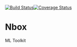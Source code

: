 [![Build Status](https://travis-ci.org/Joseorina/nbox.svg?branch=databases_postgres)](https://travis-ci.org/Joseorina/nbox)[![Coverage Status](https://coveralls.io/repos/github/Joseorina/IcodeAI/badge.svg?branch=master)](https://coveralls.io/github/Joseorina/IcodeAI?branch=master)
# Nbox
ML Toolkit
